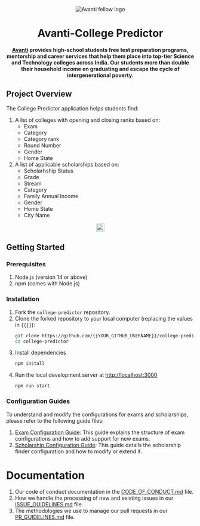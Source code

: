 <div align="center">

![Avanti fellow logo](https://i.imgur.com/t0MrYMI.png)

</div>

<h1 align="center">Avanti-College Predictor</h1>
<div align="center">

**[Avanti](https://www.avantifellows.org/) provides high-school students free test preparation programs, mentorship and career services that help them place into top-tier Science and Technology colleges across India. Our students more than double their household income on graduating and escape the cycle of intergenerational poverty.**

</div>

## Project Overview

The College Predictor application helps students find:

1. A list of colleges with opening and closing ranks based on:
   - Exam
   - Category
   - Category rank
   - Round Number
   - Gender
   - Home State
2. A list of applicable scholarships based on:
   - Scholarhship Status
   - Grade
   - Stream
   - Category
   - Family Annual Income
   - Gender
   - Home State
   - City Name

<div align="center">

<a target="_blank" href="https://github.com/avantifellows/college-predictor/blob/8103b9c624061a34b0299915777b0a59fa47db83/LICENSE" style="background:none">
    <img src="https://img.shields.io/badge/License-GPL--3.0-blue.svg" style="height: 22px;" />
</a>

</div>

## Getting Started

### Prerequisites

1. Node.js (version 14 or above)
2. npm (comes with Node.js)

### Installation

1. Fork the `college-predictor` repository.
2. Clone the forked repository to your local computer (replacing the values in `{{}}`):
   ```bash
   git clone https://github.com/{{YOUR_GITHUB_USERNAME}}/college-predictor.git
   cd college-predictor
   ```
3. Install dependencies
   ```bash
   npm install
   ```
4. Run the local development server at [http://localhost:3000](http://localhost:3000)
   ```bash
   npm run start
   ```

### Configuration Guides
To understand and modify the configurations for exams and scholarships, please refer to the following guide files:

1. [Exam Configuration Guide](EXAM_CONFIG_GUIDE.md): This guide explains the structure of exam configurations and how to add support for new exams.
2. [Scholarship Configuration Guide](SCHOLARSHIP_CONFIG_GUIDE.md): This guide details the scholarship finder configuration and how to modify or extend it.

# Documentation

1. Our code of conduct documentation in the [CODE_OF_CONDUCT.md](CODE_OF_CONDUCT.md) file.
2. How we handle the processing of new and existing issues in our [ISSUE_GUIDELINES.md](ISSUE_GUIDELINES.md) file.
3. The methodologies we use to manage our pull requests in our [PR_GUIDELINES.md](PR_GUIDELINES.md) file.
